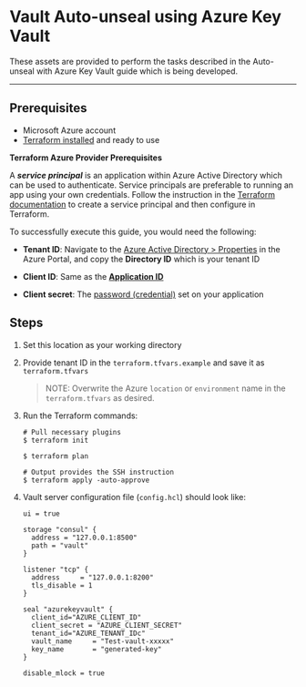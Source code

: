 # Vault Auto-unseal using Azure Key Vault

These assets are provided to perform the tasks described in the Auto-unseal with Azure Key Vault guide which is being developed.

---

## Prerequisites

- Microsoft Azure account
- [Terraform installed](https://www.terraform.io/downloads.html) and ready to use

**Terraform Azure Provider Prerequisites**

A ***service principal*** is an application within Azure Active Directory which
can be used to authenticate. Service principals are preferable to running an app
using your own credentials. Follow the instruction in the [Terraform
documentation](https://www.terraform.io/docs/providers/azurerm/auth/service_principal_client_certificate.html)
to create a service principal and then configure in Terraform.

To successfully execute this guide, you would need the following:

- **Tenant ID**: Navigate to the [Azure Active Directory >
 Properties](https://portal.azure.com/#blade/Microsoft_AAD_IAM/ActiveDirectoryMenuBlade/Properties)
 in the Azure Portal, and copy the **Directory ID** which is your tenant ID  

- **Client ID**: Same as the [**Application
 ID**](https://portal.azure.com/#blade/Microsoft_AAD_IAM/ApplicationsListBlade)

- **Client secret**: The [password
 (credential)](https://portal.azure.com/#blade/Microsoft_AAD_IAM/ApplicationsListBlade)
 set on your application

## Steps

1. Set this location as your working directory

1. Provide tenant ID in the `terraform.tfvars.example` and save it as `terraform.tfvars`

    > NOTE: Overwrite the Azure `location` or `environment` name in the `terraform.tfvars` as desired.

1. Run the Terraform commands:

    ```shell
    # Pull necessary plugins
    $ terraform init

    $ terraform plan

    # Output provides the SSH instruction
    $ terraform apply -auto-approve
    ```

1. Vault server configuration file (`config.hcl`) should look like:

    ```text
    ui = true

    storage "consul" {
      address = "127.0.0.1:8500"
      path = "vault"
    }

    listener "tcp" {
      address     = "127.0.0.1:8200"
      tls_disable = 1
    }

    seal "azurekeyvault" {
      client_id="AZURE_CLIENT_ID"
      client_secret = "AZURE_CLIENT_SECRET"
      tenant_id="AZURE_TENANT_IDc"
      vault_name     = "Test-vault-xxxxx"
      key_name       = "generated-key"
    }

    disable_mlock = true
    ```
